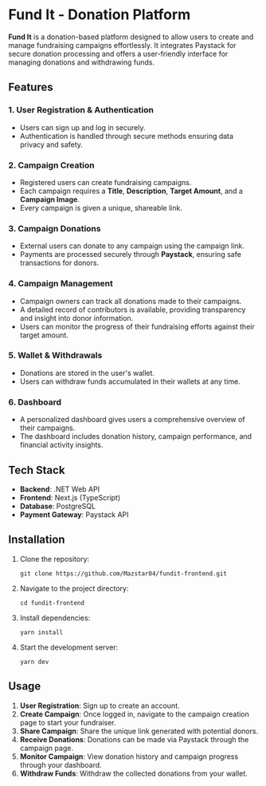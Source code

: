 # Fund It - Donation Platform

**Fund It** is a donation-based platform designed to allow users to create and manage fundraising campaigns effortlessly. It integrates Paystack for secure donation processing and offers a user-friendly interface for managing donations and withdrawing funds.

## Features

### 1. User Registration & Authentication
- Users can sign up and log in securely.
- Authentication is handled through secure methods ensuring data privacy and safety.

### 2. Campaign Creation
- Registered users can create fundraising campaigns.
- Each campaign requires a **Title**, **Description**, **Target Amount**, and a **Campaign Image**.
- Every campaign is given a unique, shareable link.

### 3. Campaign Donations
- External users can donate to any campaign using the campaign link.
- Payments are processed securely through **Paystack**, ensuring safe transactions for donors.

### 4. Campaign Management
- Campaign owners can track all donations made to their campaigns.
- A detailed record of contributors is available, providing transparency and insight into donor information.
- Users can monitor the progress of their fundraising efforts against their target amount.

### 5. Wallet & Withdrawals
- Donations are stored in the user's wallet.
- Users can withdraw funds accumulated in their wallets at any time.

### 6. Dashboard
- A personalized dashboard gives users a comprehensive overview of their campaigns.
- The dashboard includes donation history, campaign performance, and financial activity insights.

## Tech Stack

- **Backend**: .NET Web API
- **Frontend**: Next.js (TypeScript)
- **Database**: PostgreSQL
- **Payment Gateway**: Paystack API

## Installation

1. Clone the repository:
   ```
   git clone https://github.com/Mazstar04/fundit-frontend.git
   ```
2. Navigate to the project directory:
   ```
   cd fundit-frontend
   ``` 
3. Install dependencies:
   ```
   yarn install
   ```
4. Start the development server:
   ```
   yarn dev
   ``` 

## Usage

1. **User Registration**: Sign up to create an account.
2. **Create Campaign**: Once logged in, navigate to the campaign creation page to start your fundraiser.
3. **Share Campaign**: Share the unique link generated with potential donors.
4. **Receive Donations**: Donations can be made via Paystack through the campaign page.
5. **Monitor Campaign**: View donation history and campaign progress through your dashboard.
6. **Withdraw Funds**: Withdraw the collected donations from your wallet.

